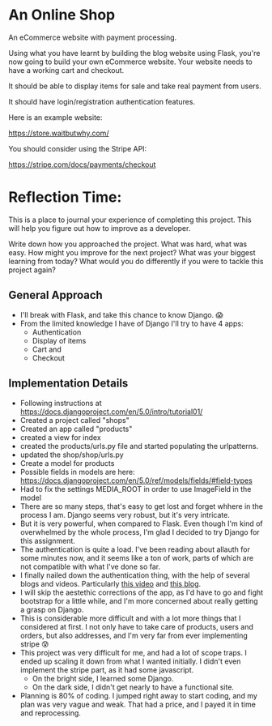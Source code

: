 # An Online Shop

An eCommerce website with payment processing.

Using what you have learnt by building the blog website using Flask, you're now going to build your own eCommerce website. Your website needs to have a working cart and checkout.

It should be able to display items for sale and take real payment from users.

It should have login/registration authentication features.

Here is an example website:

https://store.waitbutwhy.com/


You should consider using the Stripe API:

https://stripe.com/docs/payments/checkout

# Reflection Time:

This is a place to journal your experience of completing this project. This will help you figure out how to improve as a developer.

Write down how you approached the project. What was hard, what was easy. How might you improve for the next project? What was your biggest learning from today? What would you do differently if you were to tackle this project again?

## General Approach

+ I'll break with Flask, and take this chance to know Django. 😱
+ From the limited knowledge I have of Django I'll try to have 4 apps:
    + Authentication
	+ Display of items
	+ Cart and
	+ Checkout

## Implementation Details

+ Following instructions at https://docs.djangoproject.com/en/5.0/intro/tutorial01/
+ Created a project called "shops"
+ Created an app called "products"
+ created a view for index
+ created the products/urls.py file and started populating the urlpatterns.
+ updated the shop/shop/urls.py
+ Create a model for products
+ Possible fields in models are here: https://docs.djangoproject.com/en/5.0/ref/models/fields/#field-types
+ Had to fix the settings MEDIA_ROOT in order to use ImageField in the model
+ There are so many steps, that's easy to get lost and forget whhere in the process I am. Django seems very robust, but it's very intricate.
+ But it is very powerful, when compared to Flask. Even though I'm kind of overwhelmed by the whole process, I'm glad I decided to try Django for this assignment.
+ The authentication is quite a load. I've been reading about allauth for some minutes now, and it seems like a ton of work, parts of which are not compatible with what I've done so far.
+ I finally nailed down the authentication thing, with the help of several blogs and videos. Particularly [this video](https://www.youtube.com/watch?v=RyB_wdEZhOw&t=130s) and [this blog](https://www.digitalocean.com/community/tutorials/how-to-authenticate-django-apps-using-django-allauth).
+ I will skip the aestethic corrections of the app, as I'd have to go and fight bootstrap for a little while, and I'm more concerned about really getting a grasp on Django.
+ This is considerable more difficult and with a lot more things that I considered at first. I not only have to take care of products, users and orders, but also addresses, and I'm very far from ever implementing stripe 😰
+ This project was very difficult for me, and had a lot of scope traps. I ended up scaling it down from what I wanted initially. I didn't even implement the stripe part, as it had some javascript.
    + On the bright side, I learned some Django.
    + On the dark side, I didn't get nearly to have a functional site.
+ Planning is 80% of coding. I jumped right away to start coding, and my plan was very vague and weak. That had a price, and I payed it in time and reprocessing.
